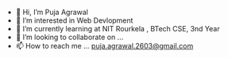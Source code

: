 - 👋 Hi, I’m Puja Agrawal
- 👀 I’m interested in Web Devlopment
- 🌱 I’m currently learning at NIT Rourkela , BTech CSE, 3nd Year
- 💞️ I’m looking to collaborate on ...
- 📫 How to reach me ... puja.agrawal.2603@gmail.com

<!---
puja-2603/puja-2603 is a ✨ special ✨ repository because its `README.md` (this file) appears on your GitHub profile.
You can click the Preview link to take a look at your changes.
--->
